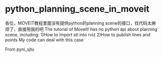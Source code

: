 # python_planning_scene_in_moveit


各位，MOVEIT教程里面没有提供python的planning scene的接口，找代码太麻烦了，直接用我的吧
The tutorial of Moveit! has no python api about planning scene, including:
1)How to import stl into rviz
2)How to publish lines and points
My code can deal with this case


From pyni_sjtu
